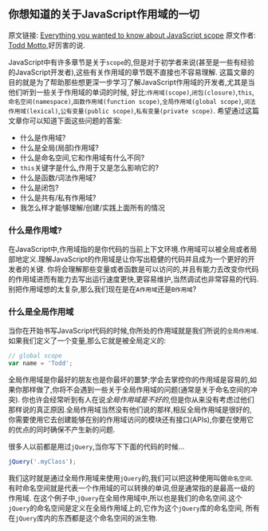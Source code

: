 ## 你想知道的关于JavaScript作用域的一切

原文链接: [Everything you wanted to know about JavaScript scope](https://toddmotto.com/everything-you-wanted-to-know-about-javascript-scope/)
原文作者: [Todd Motto](https://github.com/toddmotto),好厉害的说.

JavaScript中有许多章节是关于`scope`的,但是对于初学者来说(甚至是一些有经验的JavaScript开发者),这些有关作用域的章节既不直接也不容易理解.
这篇文章的目的就是为了帮助那些想更深一步学习了解JavaScript作用域的开发者,尤其是当他们听到一些关于作用域的单词的时候,
好比:`作用域(scope)`,`闭包(closure)`,`this`,`命名空间(namespace)`,`函数作用域(function scope)`,`全局作用域(global scope)`,`词法作用域(lexical)`,`公有变量(public scope)`,`私有变量(private scope)`.
希望通过这篇文章你可以知道下面这些问题的答案:

+ 什么是作用域?
+ 什么是全局(局部)作用域?
+ 什么是命名空间,它和作用域有什么不同?
+ `this`关键字是什么,作用于又是怎么影响它的?
+ 什么是函数/词法作用域?
+ 什么是闭包?
+ 什么是共有/私有作用域?
+ 我怎么样才能够理解/创建/实践上面所有的情况

### 什么是作用域?
在JavaScript中,作用域指的是你代码的当前上下文环境.作用域可以被全局或者局部地定义.理解JavaScript的作用域是让你写出稳健的代码并且成为一个更好的开发者的关键.
你将会理解那些变量或者函数是可以访问的,并且有能力去改变你代码的作用域进而有能力去写出运行速度更快,更容易维护,当然调试也非常容易的代码.
别把作用域想的太复杂,那么我们现在是在`A作用域`还是`B作用域`?

### 什么是全局作用域
当你在开始书写JavaScript代码的时候,你所处的作用域就是我们所说的`全局作用域`.如果我们定义了一个变量,那么它就是被全局定义的:
```javascript
// global scope
var name = 'Todd';
```
全局作用域是你最好的朋友也是你最坏的噩梦;学会去掌控你的作用域是容易的,如果你那样做了,你将不会遇到一些关于全局作用域的问题(通常是关于命名空间的冲突).
你也许会经常听到有人在说*全局作用域是不好的*,但是你从来没有考虑过他们那样说的真正原因.全局作用域当然没有他们说的那样,相反全局作用域是很好的,
你需要使用它去创建能够在别的作用域访问的模块还有接口(APIs),你要在使用它的优点的同时确保不产生新的问题.

很多人以前都是用过`jQuery`,当你写下下面的代码的时候...
```javascript
jQuery('.myClass');
```
我们这时就是通过全局作用域来使用`jQuery`的,我们可以把这种使用叫做`命名空间`.有时命名空间就是代表一个作用域的可以转换的单词,但是通常指的是最高一级的作用域.
在这个例子中,`jQuery`在全局作用域中,所以也是我们的命名空间.这个`jQuery`的命名空间是定义在全局作用域上的,它作为这个`jQuery`库的命名空间,
所有在`jQuery`库内的东西都是这个命名空间的派生物.






























